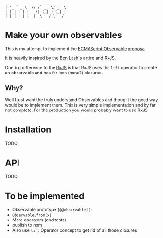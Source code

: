 ```text
 _ __ ___ __  __ ___   ___
| '_ ` _ \  \/ /` _  \/ _  \
| | | | | |   /| (_| | (_| |
|_| |_| |_|__|  \___/ \___/

```


# Make your own observables

This is my attempt to implement the [ECMAScript Observable proposal](https://github.com/zenparsing/es-observable)

It is heavily inspired by the [Ben Lesh's artice](https://medium.com/@benlesh/learning-observable-by-building-observable-d5da57405d87) 
and [RxJS](https://github.com/ReactiveX/rxjs). 

One big difference to the [RxJS](https://github.com/ReactiveX/rxjs) is that RxJS uses the `lift` operator to create 
an observable and has far less (none?) closures.

## Why?

Well I just want the truly understand Observables and thought the good way would be to implement them. This is very 
simple implementation and by far not complete. For the production you would probably want to use [RxJS](https://github.com/ReactiveX/rxjs)


# Installation

TODO


# API

TODO


# To be implemented

- Observable.prototype `[@@observable]()`
- `Observable.from(x)`
- More operators (and tests)
- publish to npm
- Also use `lift` Operator concept to get rid of all those closures
